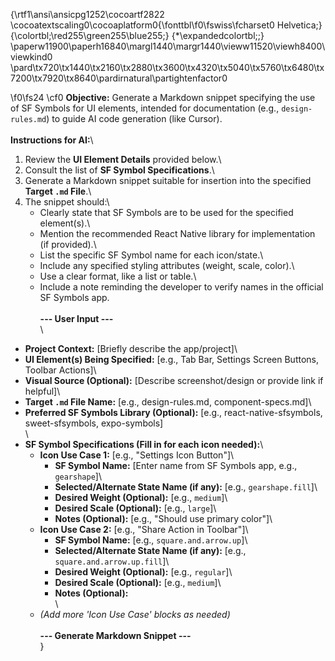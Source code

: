 {\rtf1\ansi\ansicpg1252\cocoartf2822
\cocoatextscaling0\cocoaplatform0{\fonttbl\f0\fswiss\fcharset0 Helvetica;}
{\colortbl;\red255\green255\blue255;}
{\*\expandedcolortbl;;}
\paperw11900\paperh16840\margl1440\margr1440\vieww11520\viewh8400\viewkind0
\pard\tx720\tx1440\tx2160\tx2880\tx3600\tx4320\tx5040\tx5760\tx6480\tx7200\tx7920\tx8640\pardirnatural\partightenfactor0

\f0\fs24 \cf0 **Objective:** Generate a Markdown snippet specifying the use of SF Symbols for UI elements, intended for documentation (e.g., `design-rules.md`) to guide AI code generation (like Cursor).\
\
**Instructions for AI:**\
1.  Review the **UI Element Details** provided below.\
2.  Consult the list of **SF Symbol Specifications**.\
3.  Generate a Markdown snippet suitable for insertion into the specified **Target `.md` File**.\
4.  The snippet should:\
    *   Clearly state that SF Symbols are to be used for the specified element(s).\
    *   Mention the recommended React Native library for implementation (if provided).\
    *   List the specific SF Symbol name for each icon/state.\
    *   Include any specified styling attributes (weight, scale, color).\
    *   Use a clear format, like a list or table.\
    *   Include a note reminding the developer to verify names in the official SF Symbols app.\
\
**--- User Input ---**\
\
*   **Project Context:** [Briefly describe the app/project]\
*   **UI Element(s) Being Specified:** [e.g., Tab Bar, Settings Screen Buttons, Toolbar Actions]\
*   **Visual Source (Optional):** [Describe screenshot/design or provide link if helpful]\
*   **Target `.md` File Name:** [e.g., design-rules.md, component-specs.md]\
*   **Preferred SF Symbols Library (Optional):** [e.g., react-native-sfsymbols, sweet-sfsymbols, expo-symbols]\
\
*   **SF Symbol Specifications (Fill in for each icon needed):**\
    *   **Icon Use Case 1:** [e.g., "Settings Icon Button"]\
        *   **SF Symbol Name:** [Enter name from SF Symbols app, e.g., `gearshape`]\
        *   **Selected/Alternate State Name (if any):** [e.g., `gearshape.fill`]\
        *   **Desired Weight (Optional):** [e.g., `medium`]\
        *   **Desired Scale (Optional):** [e.g., `large`]\
        *   **Notes (Optional):** [e.g., "Should use primary color"]\
    *   **Icon Use Case 2:** [e.g., "Share Action in Toolbar"]\
        *   **SF Symbol Name:** [e.g., `square.and.arrow.up`]\
        *   **Selected/Alternate State Name (if any):** [e.g., `square.and.arrow.up.fill`]\
        *   **Desired Weight (Optional):** [e.g., `regular`]\
        *   **Desired Scale (Optional):** [e.g., `medium`]\
        *   **Notes (Optional):**\
\
    *   *(Add more 'Icon Use Case' blocks as needed)*\
\
**--- Generate Markdown Snippet ---**\
}